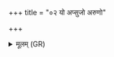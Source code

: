 +++
title = "०२ यो अप्सुजो अरुणो"

+++
<details><summary>मूलम् (GR)</summary>

यो अप्सुजो अरुणो मानुषे जने  
विवेश बभ्रुर् हर्षयिष्णुर् अक्षितः ।  
शीतरूराय तर्षयिष्णवे  
जुगुशीर्षसावयेशं नमो अस्तु देवाः ॥
</details>